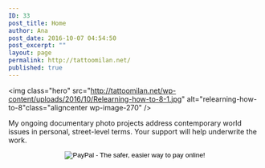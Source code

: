 ```yaml
---
ID: 33
post_title: Home
author: Ana
post_date: 2016-10-07 04:54:50
post_excerpt: ""
layout: page
permalink: http://tattoomilan.net/
published: true
---
```



<!--[crellyslider alias="home"]-->
<img class="hero" src="http://tattoomilan.net/wp-content/uploads/2016/10/Relearning-how-to-8-1.jpg" alt="relearning-how-to-8"class="aligncenter wp-image-270" />

My ongoing documentary photo projects address contemporary world issues in personal, street-level terms. Your support will help underwrite the work.
<form action="https://www.paypal.com/cgi-bin/webscr" method="post" target="_blank"><input name="cmd" type="hidden" value="_s-xclick" /><input name="hosted_button_id" type="hidden" value="E3ATMCWXJ4WUU" /><input style="display: block; margin: 0 auto;" alt="PayPal - The safer, easier way to pay online!" name="submit" src="https://www.paypalobjects.com/en_US/i/btn/btn_donate_SM.gif" type="image" /><img src="https://www.paypalobjects.com/en_US/i/scr/pixel.gif" alt="" width="1" height="1" border="0" />

</form>